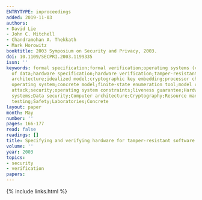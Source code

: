 ```yaml
---
ENTRYTYPE: inproceedings
added: 2019-11-03
authors:
- David Lie
- John C. Mitchell
- Chandramohan A. Thekkath
- Mark Horowitz
booktitle: 2003 Symposium on Security and Privacy, 2003.
doi: 10.1109/SECPRI.2003.1199335
issn: ''
keywords: formal specification;formal verification;operating systems (computers);security
  of data;hardware specification;hardware verification;tamper-resistant software;hardware
  architecture;idealized model;cryptographic key embedding;processor chip;access control;adversarial
  operating system;concrete model;finite-state enumeration tool;model checker;replay
  attack;security;operating system constraints;liveness guarantee;Hardware;Operating
  systems;Data security;Computer architecture;Cryptography;Resource management;System
  testing;Safety;Laboratories;Concrete
layout: paper
month: May
number: ''
pages: 166-177
read: false
readings: []
title: Specifying and verifying hardware for tamper-resistant software
volume: ''
year: 2003
topics:
- security
- verification
papers:
---
```


{% include links.html %}
